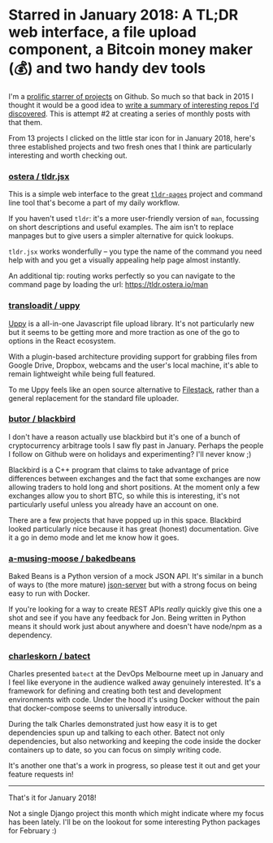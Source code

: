 <!-- slug: 2018/02/11/69 -->
<!-- published: 2018-02-11T10:23:56.480Z -->

# Starred in January 2018: A TL;DR web interface, a file upload component, a Bitcoin money maker (💰) and two handy dev tools

I'm a [prolific starrer of projects][stars] on Github. So much so that back in 2015 I thought it would be a good idea to [write a summary of interesting repos I'd discovered][interesting-2015]. This is attempt #2 at creating a series of monthly posts with that them.

From 13 projects I clicked on the little star icon for in January 2018, here's three established projects and two fresh ones that I think are particularly interesting and worth checking out.

### [ostera / tldr.jsx](https://github.com/ostera/tldr.jsx)

This is a simple web interface to the great [`tldr-pages`][tldr-pages] project and command line tool that's become a part of my daily workflow. 

If you haven't used `tldr`: it's a more user-friendly version of `man`, focussing on short descriptions and useful examples. The aim isn't to replace manpages but to give users a simpler alternative for quick lookups.

`tldr.jsx` works wonderfully – you type the name of the command you need help with and you get a visually appealing help page almost instantly.

An additional tip: routing works perfectly so you can navigate to the command page by loading the url: https://tldr.ostera.io/man

### [transloadit / uppy](https://github.com/transloadit/uppy) 

[Uppy][uppy] is a all-in-one Javascript file upload library. It's not particularly new but it seems to be getting more and more traction as one of the go to options in the React ecosystem.

With a plugin-based architecture providing support for grabbing files from Google Drive, Dropbox, webcams and the user's local machine, it's able to remain lightweight while being full featured.

To me Uppy feels like an open source alternative to [Filestack][filepicker], rather than a general replacement for the standard file uploader.

### [butor / blackbird](https://github.com/butor/blackbird)

I don't have a reason actually use blackbird but it's one of a bunch of cryptocurrency arbitrage tools I saw fly past in January. Perhaps the people I follow on Github were on holidays and experimenting? I'll never know ;)

Blackbird is a C++ program that claims to take advantage of price differences between exchanges and the fact that some exchanges are now allowing traders to hold long and short positions. At the moment only a few exchanges allow you to short BTC, so while this is interesting, it's not particularly useful unless you already have an account on one.

There are a few projects that have popped up in this space. Blackbird looked particularly nice because it has great (honest) documentation. Give it a go in demo mode and let me know how it goes.

### [a-musing-moose / bakedbeans](https://github.com/a-musing-moose/bakedbeans)

Baked Beans is a Python version of a mock JSON API. It's similar in a bunch of ways to (the more mature) [json-server][json-server] but with a strong focus on being easy to run with Docker.

If you're looking for a way to create REST APIs _really_ quickly give this one a shot and see if you have any feedback for Jon. Being written in Python means it should work just about anywhere and doesn't have node/npm as a dependency.

### [charleskorn / batect](https://github.com/charleskorn/batect) 

Charles presented `batect` at the DevOps Melbourne meet up in January and I feel like everyone in the audience walked away genuinely interested. It's a framework for defining and creating both test and development environments with code. Under the hood it's using Docker without the pain that docker-compose seems to universally introduce.

During the talk Charles demonstrated just how easy it is to get dependencies spun up and talking to each other. Batect not only dependencies, but also networking and keeping the code inside the docker containers up to date, so you can focus on simply writing code.

It's another one that's a work in progress, so please test it out and get your feature requests in!

---

That's it for January 2018!

Not a single Django project this month which might indicate where my focus has been lately. I'll be on the lookout for some interesting Python packages for February :)


  [json-server]: https://github.com/typicode/json-server
  [filepicker]: https://www.filestack.com/
  [tldr-pages]: https://tldr-pages.github.io
  [uppy]: https://uppy.io/
  [interesting-2015]: https://medium.com/@sesh/some-strings-a-playbook-and-a-neat-way-to-write-asynchronous-code-in-python-e577041ed31?source=user_profile---------1----------------
  [stars]: https://github.com/sesh?tab=stars